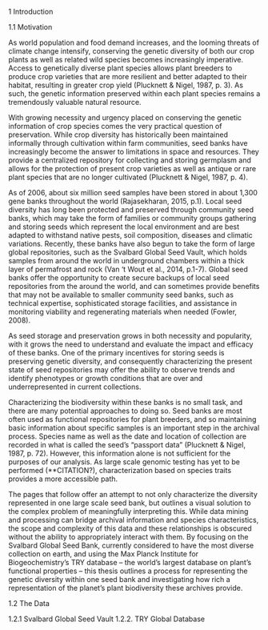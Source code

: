 1 Introduction

1.1 Motivation

As world population and food demand increases, and the looming threats of climate change intensify, conserving the genetic diversity of both our crop plants as well as related wild species becomes increasingly imperative. Access to genetically diverse plant species allows plant breeders to produce crop varieties that are more resilient and better adapted to their habitat, resulting in greater crop yield (Plucknett & Nigel, 1987, p. 3). As such, the genetic information preserved within each plant species remains a tremendously valuable natural resource. 

With growing necessity and urgency placed on conserving the genetic information of crop species comes the very practical question of preservation. While crop diversity has historically been maintained informally through cultivation within farm communities, seed banks have increasingly become the answer to limitations in space and resources. They provide a centralized repository for collecting and storing germplasm and allows for the protection of present crop varieties as well as antique or rare plant species that are no longer cultivated (Plucknett & Nigel, 1987, p. 4).

As of 2006, about six million seed samples have been stored in about 1,300 gene banks throughout the world (Rajasekharan, 2015, p.1).  Local seed diversity has long been protected and preserved through community seed banks, which may take the form of families or community groups gathering and storing seeds which represent the local environment and are best adapted to withstand native pests, soil composition, diseases and climatic variations. Recently, these banks have also begun to take the form of large global repositories, such as the Svalbard Global Seed Vault, which holds samples from around the world in underground chambers within a thick layer of permafrost and rock (Van ‘t Wout et al., 2014, p.1-7). Global seed banks offer the opportunity to create secure backups of local seed repositories from the around the world, and can sometimes provide benefits that may not be available to smaller community seed banks, such as technical expertise, sophisticated storage facilities, and assistance in monitoring viability and regenerating materials when needed (Fowler, 2008). 

As seed storage and preservation grows in both necessity and popularity, with it grows the need to understand and evaluate the impact and efficacy of these banks. One of the primary incentives for storing seeds is preserving genetic diversity, and consequently characterizing the present state of seed repositories may offer the ability to observe trends and identify phenotypes or growth conditions that are over and underrepresented in current collections. 

Characterizing the biodiversity within these banks is no small task, and there are many potential approaches to doing so. Seed banks are most often used as functional repositories for plant breeders, and so maintaining basic information about specific samples is an important step in the archival process. Species name as well as the date and location of collection are recorded in what is called the seed’s “passport data”  (Plucknett & Nigel, 1987, p. 72). However, this information alone is not sufficient for the purposes of our analysis. As large scale genomic testing has yet to be performed (**CITATION?), characterization based on species traits provides a more accessible path. 

The pages that follow offer an attempt to not only characterize the diversity represented in one large scale seed bank, but outlines a visual solution to the complex problem of meaningfully interpreting this. While data mining and processing can bridge archival information and species characteristics, the scope and complexity of this data and these relationships is obscured without the ability to appropriately interact with them. By focusing on the Svalbard Global Seed Bank, currently considered to have the most diverse collection on earth, and using the Max Planck Institute for Biogeochemistry’s TRY database – the world’s largest database on plant’s functional properties – this thesis outlines a process for representing the genetic diversity within one seed bank and investigating how rich a representation of the planet’s plant biodiversity these archives provide. 


1.2 The Data

1.2.1 Svalbard Global Seed Vault
     	1.2.2. TRY Global Database
